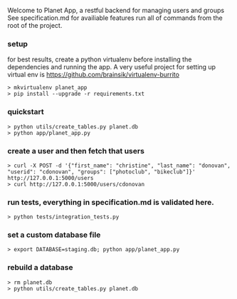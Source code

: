 Welcome to Planet App, a restful backend for managing users and groups
See specification.md for availiable features
run all of commands from the root of the project.

### setup
for best results, create a python virtualenv before installing the
dependencies and running the app.
A very useful project for setting up virtual env is
https://github.com/brainsik/virtualenv-burrito

```
> mkvirtualenv planet_app
> pip install --upgrade -r requirements.txt
```
### quickstart
```
> python utils/create_tables.py planet.db
> python app/planet_app.py
```
### create a user and then fetch that users
```
> curl -X POST -d '{"first_name": "christine", "last_name": "donovan", "userid": "cdonovan", "groups": ["photoclub", "bikeclub"]}' http://127.0.0.1:5000/users
> curl http://127.0.0.1:5000/users/cdonovan
```

### run tests, everything in specification.md is validated here.
```
> python tests/integration_tests.py
```
### set a custom database file
```
> export DATABASE=staging.db; python app/planet_app.py
```

### rebuild a database
```
> rm planet.db
> python utils/create_tables.py planet.db
```